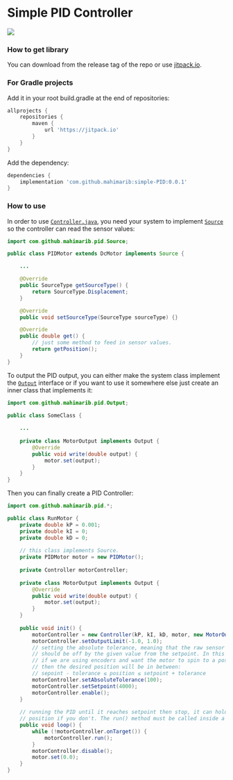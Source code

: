 # Simple PID Controller

[![](https://jitpack.io/v/mahimarib/simple-PID.svg?style=flat-square)](https://jitpack.io/#mahimarib/simple-PID)

### How to get library

You can download from the release tag of the repo or use [jitpack.io](https://jitpack.io/#mahimarib/simple-PID).

### For Gradle projects

Add it in your root build.gradle at the end of repositories:

```gradle
allprojects {
    repositories {
        maven {
            url 'https://jitpack.io'
        }
    }
}
```

Add the dependency:

```gradle
dependencies {
    implementation 'com.github.mahimarib:simple-PID:0.0.1'
}
```

### How to use

In order to use [`Controller.java`](src/main/java/com/github/mahimarib/pid/Controller.java), 
you need your system to implement [`Source`](src/main/java/com/github/mahimarib/pid/Source.java)
so the controller can read the sensor values:

```java
import com.github.mahimarib.pid.Source;

public class PIDMotor extends DcMotor implements Source {

    ...

    @Override
    public SourceType getSourceType() {
        return SourceType.Displacement;
    }

    @Override
    public void setSourceType(SourceType sourceType) {}

    @Override
    public double get() {
        // just some method to feed in sensor values.
        return getPosition();
    }
}
```

To output the PID output, you can either make the system class implement the [`Output`](src/main/java/com/github/mahimarib/pid/Output.java) interface or if you want to use it somewhere else just create an
inner class that implements it:

```java
import com.github.mahimarib.pid.Output;

public class SomeClass {
    
    ...
    
    private class MotorOutput implements Output {
        @Override
        public void write(double output) {
            motor.set(output);
        }
    }
}
```

Then you can finally create a PID Controller:


```java
import com.github.mahimarib.pid.*;

public class RunMotor {
    private double kP = 0.001;
    private double kI = 0;
    private double kD = 0;
    
    // this class implements Source.
    private PIDMotor motor = new PIDMotor();
    
    private Controller motorController;
    
    private class MotorOutput implements Output {
        @Override
        public void write(double output) {
            motor.set(output);
        }
    }
    
    public void init() {
        motorController = new Controller(kP, kI, kD, motor, new MotorOutput());
        motorController.setOutputLimit(-1.0, 1.0);
        // setting the absolute tolerance, meaning that the raw sensor value
        // should be off by the given value from the setpoint. In this case
        // if we are using encoders and want the motor to spin to a position
        // then the desired position will be in between:
        // sepoint - tolerance ≤ position ≤ setpoint + tolerance
        motorController.setAbsoluteTolerance(100);
        motorController.setSetpoint(4000);
        motorController.enable();
    }
    
    // running the PID until it reaches setpoint then stop, it can hold the
    // position if you don't. The run() method must be called inside a loop.
    public void loop() {
        while (!motorController.onTarget()) {
            motorController.run();
        }
        motorController.disable();
        motor.set(0.0);
    }
}
```
